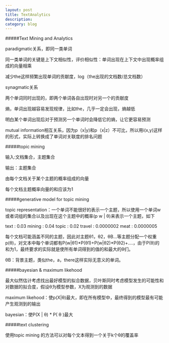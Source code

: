 ```yaml
---
layout: post
title: TextAnalytics
description: 
category: blog
---
```


#####Text Mining and Analytics

paradigmatic关系，即同一类单词

同一类单词的关键是上下文相似性，评价相似性：单词出现在上下文中出现概率组成的向量相乘

减少the这样频繁出现单词的贡献度，log（the出现的文档数/总文档数）

synagmatic关系

两个单词同时出现的，即两个单词各自出现时对另一个的贡献度

熵，单词出现越容易发现规律，比如the，几乎一定会出现，熵越低

明白某个单词出现后对于预测另一个单词时会降低它的熵，让它更容易预测

mutual information相互关系，因为p（x|y)和p（x|z）不可比，所以用i(x,y)这样的形式，实际上转换成了单词对关联度的排名问题

#####topic mining

输入:文档集合，主题集合

输出：主题集合

由每个文档关于某个主题的概率组成的向量

每个文档主题概率向量的和应该为1

#####generative model for topic mining

topic representation：一个单词不能很好的表示一个主题，所以使用一个单词w或者词组的集合以及出现在这个主题中的概率(p w | θ)来表示一个主题，如下

text : 0.03
mining : 0.04
topic : 0.02
travel : 0.0000002
meat : 0.0000005

每个文档可能涵盖不同的主题，因此对主题θ1，θ2，θB...等主题分配一个权重p(θ)，对文本中每个单词都有P(w|θ1)*P(θ1)+P(w|θ2)*P(θ2)+....，由于P(θ)的和为1，最终要求的实际就是使所有单词得到的值的和最大的θ们。

θB：背景主题，类似the，a，there这样实际无意义的单词。

#####bayesian & maximum likehood

最大似然估计考虑找出最好模型的拟合数据，贝叶斯同时考虑模型发生的可能性和对数据的拟合度，假设θ为模型参数，X为观测到的数据

maximum likehood：使p(X|θ)最大，即在所有模型中，最终得到的模型最有可能产生观测到的输出

bayesian：使P(X | θ) * P( θ )最大

#####text clustering

使用topic mining 的方法可以对每个文本得到一个关于k个θ的覆盖率